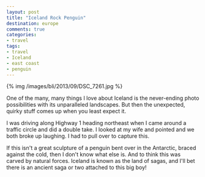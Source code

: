 ```yaml
---
layout: post
title: "Iceland Rock Penguin"
destination: europe
comments: true
categories:
- travel
tags:
- travel
- Iceland
- east coast
- penguin
---
```


{% img /images/bli/2013/09/DSC_7261.jpg %}

One of the many, many things I love about Iceland is the never-ending photo possibilities with its unparalleled landscapes. But then the unexpected, quirky stuff comes up when you least expect it. 

<!--more-->

I was driving along Highway 1 heading northeast when I came around a traffic circle and did a double take. I looked at my wife and pointed and we both broke up laughing. I had to pull over to capture this. 

If this isn't a great sculpture of a penguin bent over in the Antarctic, braced against the cold, then I don't know what else is. And to think this was carved by natural forces. Iceland is known as the land of sagas, and I'll bet there is an ancient saga or two attached to this big boy!

